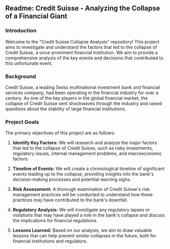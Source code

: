 ## Readme: Credit Suisse - Analyzing the Collapse of a Financial Giant

### Introduction

Welcome to the "Credit Suisse Collapse Analysis" repository! This project aims to investigate and understand the factors that led to the collapse of Credit Suisse, a once-prominent financial institution. We aim to provide a comprehensive analysis of the key events and decisions that contributed to this unfortunate event.

### Background

Credit Suisse, a leading Swiss multinational investment bank and financial services company, had been operating in the financial industry for over a century. As one of the key players in the global financial market, the collapse of Credit Suisse sent shockwaves through the industry and raised questions about the stability of large financial institutions.

### Project Goals

The primary objectives of this project are as follows:

1. **Identify Key Factors:** We will research and analyze the major factors that led to the collapse of Credit Suisse, such as risky investments, regulatory issues, internal management problems, and macroeconomic factors.

2. **Timeline of Events:** We will create a chronological timeline of significant events leading up to the collapse, providing insights into the bank's decision-making processes and potential warning signs.

3. **Risk Assessment:** A thorough examination of Credit Suisse's risk management practices will be conducted to understand how these practices may have contributed to the bank's downfall.

4. **Regulatory Analysis:** We will investigate any regulatory lapses or violations that may have played a role in the bank's collapse and discuss the implications for financial regulations.

5. **Lessons Learned:** Based on our analysis, we aim to draw valuable lessons that can help prevent similar collapses in the future, both for financial institutions and regulators.

